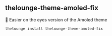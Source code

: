 ## thelounge-theme-amoled-fix
🎨 Easier on the eyes version of the Amoled theme

```
thelounge install thelounge-theme-amoled-fix
```